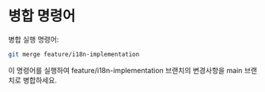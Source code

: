 # 병합 명령어

병합 실행 명령어:
```bash
git merge feature/i18n-implementation
```

이 명령어를 실행하여 feature/i18n-implementation 브랜치의 변경사항을 main 브랜치로 병합하세요.
